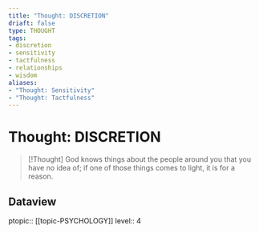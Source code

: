 ```yaml
---
title: "Thought: DISCRETION"
driaft: false
type: THOUGHT
tags:
- discretion
- sensitivity
- tactfulness
- relationships
- wisdom
aliases:
- "Thought: Sensitivity"
- "Thought: Tactfulness"
---
```

# Thought: DISCRETION
> [!Thought]
> God knows things about the people around you that you have no idea of; if one of those things comes to light, it is for a reason.

## Dataview
ptopic:: [[topic-PSYCHOLOGY]]
level:: 4